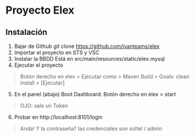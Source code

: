 # Proyecto Elex

## Instalación

1. Bajar de Github
git clone https://github.com/ivanteams/elex
2. Importar el proyecto en STS y VSC
3. Instalar la BBDD
Está en src/main/resources/static/elex.mysql
4. Ejecutar el proyecto
> Botón derecho en elex > Ejecutar como > Maven Build > Goals: clean install > [Ejecutar]
5. En el panel (abajo) Boot Dashboard:
Botón derecho en elex > start
> OJO: sale un Token
6. Probar en http://localhost:8101/login
> Anda! Y la contraseña? las credenciales son soltel / admin

